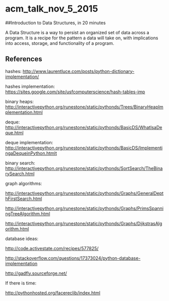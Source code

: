 # acm_talk_nov_5_2015

##Introduction to Data Structures, in 20 minutes

A Data Structure is a way to persist an organized set of data across a program.  It is a recipe for the pattern a data will take on, with implications into access, storage, and functionality of a program.




## References
hashes: http://www.laurentluce.com/posts/python-dictionary-implementation/

hashes implementation: https://sites.google.com/site/usfcomputerscience/hash-tables-imp

binary heaps: http://interactivepython.org/runestone/static/pythonds/Trees/BinaryHeapImplementation.html

deque: http://interactivepython.org/runestone/static/pythonds/BasicDS/WhatIsaDeque.html

deque implementation: http://interactivepython.org/runestone/static/pythonds/BasicDS/ImplementingaDequeinPython.htmlt

binary search: http://interactivepython.org/runestone/static/pythonds/SortSearch/TheBinarySearch.html

graph algorithms:

http://interactivepython.org/runestone/static/pythonds/Graphs/GeneralDepthFirstSearch.html

http://interactivepython.org/runestone/static/pythonds/Graphs/PrimsSpanningTreeAlgorithm.html

http://interactivepython.org/runestone/static/pythonds/Graphs/DijkstrasAlgorithm.html

database ideas:

http://code.activestate.com/recipes/577825/

http://stackoverflow.com/questions/17373024/python-database-implementation

http://gadfly.sourceforge.net/

If there is time:

http://pythonhosted.org/facereclib/index.html
